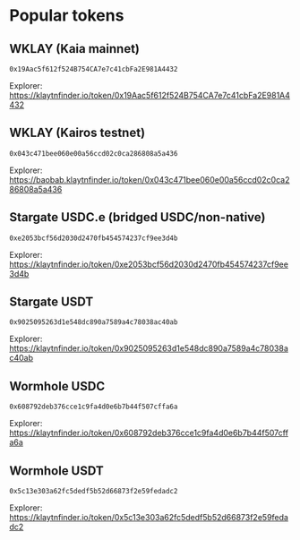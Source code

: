 # Popular tokens

## WKLAY (Kaia mainnet)
```
0x19Aac5f612f524B754CA7e7c41cbFa2E981A4432
```
Explorer: https://klaytnfinder.io/token/0x19Aac5f612f524B754CA7e7c41cbFa2E981A4432

## WKLAY (Kairos testnet)
```
0x043c471bee060e00a56ccd02c0ca286808a5a436
```
Explorer: https://baobab.klaytnfinder.io/token/0x043c471bee060e00a56ccd02c0ca286808a5a436

## Stargate USDC.e (bridged USDC/non-native)
```
0xe2053bcf56d2030d2470fb454574237cf9ee3d4b
```
Explorer: https://klaytnfinder.io/token/0xe2053bcf56d2030d2470fb454574237cf9ee3d4b

## Stargate USDT
```
0x9025095263d1e548dc890a7589a4c78038ac40ab
```
Explorer: https://klaytnfinder.io/token/0x9025095263d1e548dc890a7589a4c78038ac40ab

## Wormhole USDC
```
0x608792deb376cce1c9fa4d0e6b7b44f507cffa6a
```
Explorer: https://klaytnfinder.io/token/0x608792deb376cce1c9fa4d0e6b7b44f507cffa6a

## Wormhole USDT
```
0x5c13e303a62fc5dedf5b52d66873f2e59fedadc2
```
Explorer: https://klaytnfinder.io/token/0x5c13e303a62fc5dedf5b52d66873f2e59fedadc2